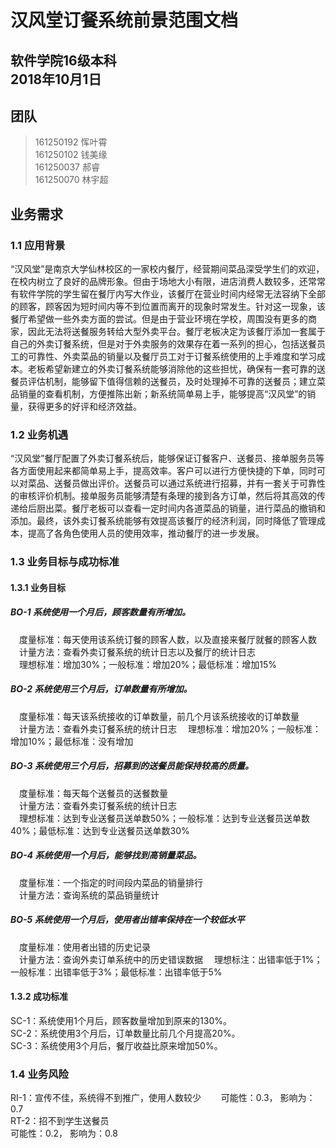 汉风堂订餐系统前景范围文档
===

软件学院16级本科  
2018年10月1日
---

## 团队
> 161250192 恽叶霄  
> 161250102 钱美缘  
> 161250037 郝睿  
> 161250070 林宇超  

## 业务需求  
### 1.1 应用背景  
“汉风堂”是南京大学仙林校区的一家校内餐厅，经营期间菜品深受学生们的欢迎，在校内树立了良好的品牌形象。但由于场地大小有限，进店消费人数较多，还常常有软件学院的学生留在餐厅内写大作业，该餐厅在营业时间内经常无法容纳下全部的顾客，顾客因为短时间内等不到位置而离开的现象时常发生。针对这一现象，该餐厅希望做一些外卖方面的尝试。但是由于营业环境在学校，周围没有更多的商家，因此无法将送餐服务转给大型外卖平台。餐厅老板决定为该餐厅添加一套属于自己的外卖订餐系统，但是对于外卖服务的效果存在着一系列的担心，包括送餐员工的可靠性、外卖菜品的销量以及餐厅员工对于订餐系统使用的上手难度和学习成本。老板希望新建立的外卖订餐系统能够消除他的这些担忧，确保有一套可靠的送餐员评估机制，能够留下值得信赖的送餐员，及时处理掉不可靠的送餐员；建立菜品销量的查看机制，方便推陈出新；新系统简单易上手，能够提高“汉风堂”的销量，获得更多的好评和经济效益。  
### 1.2 业务机遇  
“汉风堂”餐厅配置了外卖订餐系统后，能够保证订餐客户、送餐员、接单服务员等各方面使用起来都简单易上手，提高效率。客户可以进行方便快捷的下单，同时可以对菜品、送餐员做出评价。送餐员可以通过系统进行招募，并有一套关于可靠性的审核评价机制。接单服务员能够清楚有条理的接到各方订单，然后将其高效的传递给后厨出菜。餐厅老板可以查看一定时间内各道菜品的销量，进行菜品的撤销和添加。最终，该外卖订餐系统能够有效提高该餐厅的经济利润，同时降低了管理成本，提高了各角色使用人员的使用效率，推动餐厅的进一步发展。  
### 1.3 业务目标与成功标准  
#### 1.3.1 业务目标  
##### BO-1 系统使用一个月后，顾客数量有所增加。  
&ensp;&ensp;度量标准：每天使用该系统订餐的顾客人数，以及直接来餐厅就餐的顾客人数      
&ensp;&ensp;计量方法：查看外卖订餐系统的统计日志以及餐厅的统计日志    
&ensp;&ensp;理想标准：增加30%；一般标准：增加20%；最低标准：增加15%  
##### BO-2 系统使用三个月后，订单数量有所增加。  
&ensp;&ensp;度量标准：每天该系统接收的订单数量，前几个月该系统接收的订单数量    
&ensp;&ensp;计量方法：查看外卖订餐系统的统计日志
&ensp;&ensp;理想标准：增加20%；一般标准：增加10%；最低标准：没有增加  
##### BO-3 系统使用三个月后，招募到的送餐员能保持较高的质量。  
&ensp;&ensp;度量标准：每天每个送餐员的送餐数量  
&ensp;&ensp;计量方法：查看外卖订餐系统的统计日志  
&ensp;&ensp;理想标准：达到专业送餐员送单数50%；一般标准：达到专业送餐员送单数40%；最低标准：达到专业送餐员送单数30%  
##### BO-4 系统使用一个月后，能够找到高销量菜品。 
&ensp;&ensp;度量标准：一个指定的时间段内菜品的销量排行  
&ensp;&ensp;计量方法：查询系统的菜品销量统计  
##### BO-5 系统使用一个月后，使用者出错率保持在一个较低水平  
&ensp;&ensp;度量标准：使用者出错的历史记录  
&ensp;&ensp;计量方法：查询外卖订单系统中的历史错误数据
&ensp;&ensp;理想标注：出错率低于1%；一般标准：出错率低于3%；最低标准：出错率低于5%  
#### 1.3.2 成功标准  
SC-1：系统使用1个月后，顾客数量增加到原来的130%。    
SC-2：系统使用3个月后，订单数量比前几个月提高20%。  
SC-3：系统使用3个月后，餐厅收益比原来增加50%。  
### 1.4 业务风险  
RI-1：宣传不佳，系统得不到推广，使用人数较少　　
可能性：0.3， 影响为：0.7  
RT-2：招不到学生送餐员  
可能性：0.2， 影响为：0.8  
